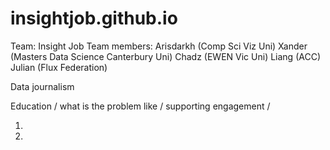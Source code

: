 # insightjob.github.io


Team: Insight Job
Team members: 
	Arisdarkh (Comp Sci Viz Uni)
	Xander (Masters Data Science Canterbury Uni)
	Chadz (EWEN Vic Uni)
	Liang (ACC)
	Julian (Flux Federation)



Data journalism

Education / what is the problem like / supporting engagement / 

1)
2)

